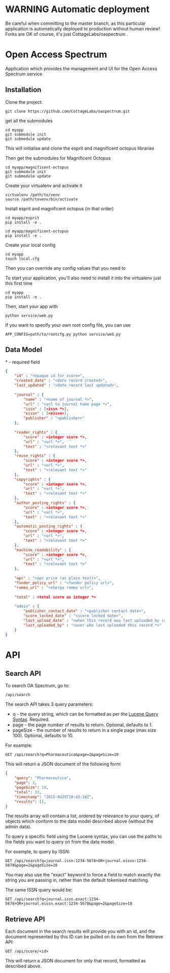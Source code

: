 # WARNING Automatic deployment

Be careful when committing to the master branch, as this particular application is automatically deployed to production without human review! Forks are OK of course, it's just CottageLabs/oaspectrum .

# Open Access Spectrum 

Application which provides the management and UI for the Open Access Spectrum service

## Installation

Clone the project:

    git clone https://github.com/CottageLabs/oaspectrum.git

get all the submodules

    cd myapp
    git submodule init
    git submodule update

This will initialise and clone the esprit and magnificent octopus libraries

Then get the submodules for Magnificent Octopus

    cd myapp/magnificent-octopus
    git submodule init
    git submodule update

Create your virtualenv and activate it

    virtualenv /path/to/venv
    source /path/tovenv/bin/activate

Install esprit and magnificent octopus (in that order)

    cd myapp/esprit
    pip install -e .
    
    cd myapp/magnificent-octopus
    pip install -e .
    
Create your local config

    cd myapp
    touch local.cfg

Then you can override any config values that you need to

To start your application, you'll also need to install it into the virtualenv just this first time

    cd myapp
    pip install -e .

Then, start your app with

    python service/web.py

If you want to specify your own root config file, you can use

    APP_CONFIG=path/to/rootcfg.py python service/web.py


## Data Model

\* - required field

```json
{
    "id" : "<opaque id for score>",
    "created_date" : "<date record created>",
    "last_updated" : "<date record last updated>",
    
    "journal" : {
        "name" : "<name of journal *>",
        "url" : "<url to journal home page *>",
        "issn" : [<issn *>],
        "eissn" : [<eissn>],
        "publisher" : "<publisher>"
    },
    
    "reader_rights" : {
        "score" : <integer score *>,
        "url" : "<url *>",
        "text" : "<relevant text *>"
    },
    "reuse_rights" : {
        "score" : <integer score *>,
        "url" : "<url *>",
        "text" : "<relevant text *>"
    },
    "copyrights" : {
        "score" : <integer score *>,
        "url" : "<url *>",
        "text" : "<relevant text *>"
    },
    "author_posting_rights" : {
        "score" : <integer score *>,
        "url" : "<url *>",
        "text" : "<relevant text *>"
    },
    "automatic_posting_rights" : {
        "score" : <integer score *>,
        "url" : "<url *>",
        "text" : "<relevant text *>"
    },
    "machine_readability" : {
        "score" : <integer score *>,
        "url" : "<url *>",
        "text" : "<relevant text *>"
    },
    
    "apc" : "<apc price (as plain text)>",
    "funder_policy_url" : "<funder policy url>",
    "romeo_url" : "<sherpa romeo url>",
    
    "total" : <total score as integer *>
    
    "admin" : {
        "publisher_contact_date" : "<publisher contact date>",
        "score_locked_date" : "<score locked date>",
        "last_upload_date" : "<when this record was last uploaded by csv *>",
        "last_uploaded_by" : "<user who last uploaded this record *>"
    }
}
```

# API

## Search API

To search OA Spectrum, go to:

    /api/search

The search API takes 3 query parameters:

* q - the query string, which can be formatted as per the [Lucene Query Syntax](https://lucene.apache.org/core/2_9_4/queryparsersyntax.html).  Required.
* page - the page number of results to return. Optional, defaults to 1.
* pageSize - the number of results to return in a single page (max size 100). Optional, defaults to 10.

For example:

    GET /api/search?q=Pharmaceutica&page=2&pageSize=10

This will return a JSON document of the following form:

```json
{
    "query": "Pharmaceutica",
    "page": 2,
    "pageSize": 10,
    "total": 33,
    "timestamp": "2015-0429T10:43:18Z",
    "results": [],
}
```

The results array will contain a list, ordered by relevance to your query, of objects which conform to the data model
described above (without the admin data).

To query a specific field using the Lucene syntax, you can use the paths to the fields you want to query on from the data model.

For example, to query by ISSN:

    GET /api/search?q=journal.issn:1234-5678+OR+journal.eissn:1234-5678&page=2&pageSize=10

You may also use the "exact" keyword to force a field to match exactly the string you are passing in, rather than the
default tokenised matching.

The same ISSN query would be:

    GET /api/search?q=journal.issn.exact:1234-5678+OR+journal.eissn.exact:1234-5678&page=2&pageSize=10

## Retrieve API

Each document in the search results will provide you with an id, and the document represented by this ID can be
pulled on its own from the Retrieve API:

    GET /api/score/<id>

This will return a JSON document for only that record, formatted as described above.